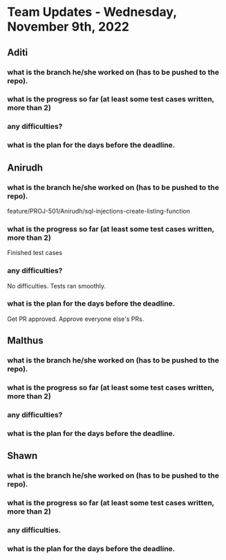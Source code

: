 # Team Updates - Wednesday, November 9th, 2022

## Aditi

### what is the branch he/she worked on (has to be pushed to the repo).

### what is the progress so far (at least some test cases written, more than 2)

### any difficulties?

### what is the plan for the days before the deadline.


## Anirudh

### what is the branch he/she worked on (has to be pushed to the repo).
feature/PROJ-501/Anirudh/sql-injections-create-listing-function

### what is the progress so far (at least some test cases written, more than 2)
Finished test cases
### any difficulties?
No difficulties. Tests ran smoothly.
### what is the plan for the days before the deadline.
Get PR approved. Approve everyone else's PRs.

## Malthus

### what is the branch he/she worked on (has to be pushed to the repo).

### what is the progress so far (at least some test cases written, more than 2)

### any difficulties?

### what is the plan for the days before the deadline.


## Shawn

### what is the branch he/she worked on (has to be pushed to the repo).

### what is the progress so far (at least some test cases written, more than 2)

### any difficulties.

### what is the plan for the days before the deadline.
